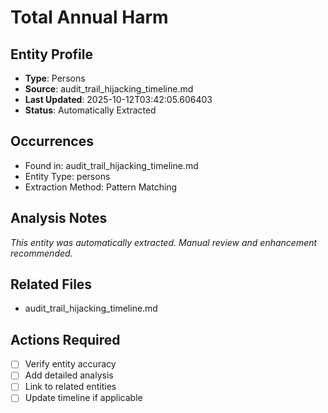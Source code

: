 # Total Annual Harm

## Entity Profile
- **Type**: Persons
- **Source**: audit_trail_hijacking_timeline.md
- **Last Updated**: 2025-10-12T03:42:05.606403
- **Status**: Automatically Extracted

## Occurrences
- Found in: audit_trail_hijacking_timeline.md
- Entity Type: persons
- Extraction Method: Pattern Matching

## Analysis Notes
*This entity was automatically extracted. Manual review and enhancement recommended.*

## Related Files
- audit_trail_hijacking_timeline.md

## Actions Required
- [ ] Verify entity accuracy
- [ ] Add detailed analysis
- [ ] Link to related entities
- [ ] Update timeline if applicable
